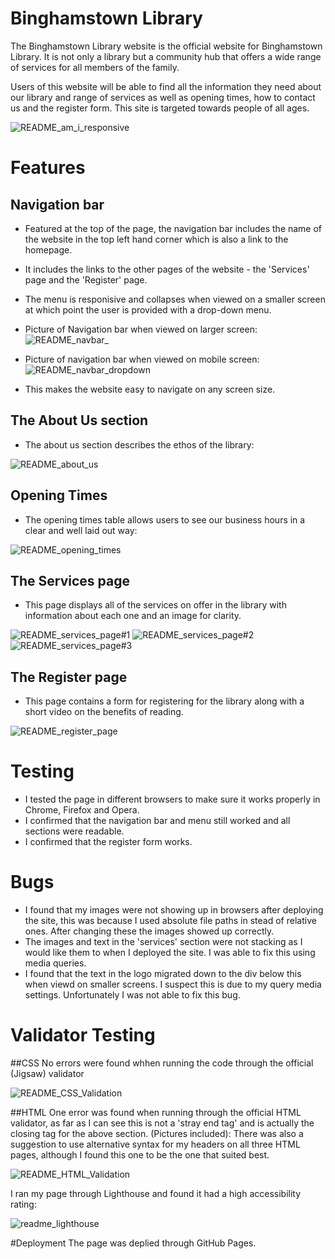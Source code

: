 # Binghamstown Library

The Binghamstown Library website is the official website for Binghamstown Library. It is not only a library but a community hub that offers a wide range of services for all members of the family.

Users of this website will be able to find all the information they need about our library and range of services as well as opening times, how to contact us and the register form. This site is targeted towards people of all ages.


![README_am_i_responsive](https://github.com/EdwardJWalsh/binghamstown-library/assets/155949281/9900ba6c-d089-46bb-b681-2a1f93b48b68)

# Features

## Navigation bar

* Featured at the top of the page, the navigation bar includes the name of the website in the top left hand corner which is also a link to the homepage.
* It includes the links to the other pages of the website - the 'Services' page and the 'Register' page.
* The menu is responisive and collapses when viewed on a smaller screen at which point the user is provided with a drop-down menu.

* Picture of Navigation bar when viewed on larger screen:
![README_navbar_](https://github.com/EdwardJWalsh/binghamstown-library/assets/155949281/55881e32-c2b5-4ec4-8b71-f5a6124d5f3d)

* Picture of navigation bar when viewed on mobile screen:
![README_navbar_dropdown](https://github.com/EdwardJWalsh/binghamstown-library/assets/155949281/a1b7abdc-8501-488a-b47a-80f4597ae888)

* This makes the website easy to navigate on any screen size.

## The About Us section

* The about us section describes the ethos of the library:

![README_about_us](https://github.com/EdwardJWalsh/binghamstown-library/assets/155949281/f12ff1c4-80d2-43e0-98d9-3e3d47c14f9e)

## Opening Times

* The opening times table allows users to see our business hours in a clear and well laid out way:

![README_opening_times](https://github.com/EdwardJWalsh/binghamstown-library/assets/155949281/504a8449-cd1b-4e0c-bfbf-603f7c137e49)

## The Services page

* This page displays all of the services on offer in the library with information about each one and an image for clarity.

![README_services_page#1](https://github.com/EdwardJWalsh/binghamstown-library/assets/155949281/41eb2a77-826c-460c-9c74-2a63caab43c9)
![README_services_page#2](https://github.com/EdwardJWalsh/binghamstown-library/assets/155949281/3cc5e11d-966f-488f-b999-976137505616)
![README_services_page#3](https://github.com/EdwardJWalsh/binghamstown-library/assets/155949281/69482169-8433-4410-887f-64460478e4ec)

## The Register page
* This page contains a form for registering for the library along with a short video on the benefits of reading.

![README_register_page](https://github.com/EdwardJWalsh/binghamstown-library/assets/155949281/0ed68633-b6c6-4690-b298-f0b949a3d19e)


# Testing

* I tested the page in different browsers to make sure it works properly in Chrome, Firefox and Opera.
* I confirmed that the navigation bar and menu still worked and all sections were readable.
* I confirmed that the register form works.

# Bugs

* I found that my images were not showing up in browsers after deploying the site, this was because I used absolute file paths in stead of relative ones. After changing these the images showed up correctly.
* The images and text in the 'services' section were not stacking as I would like them to when I deployed the site. I was able to fix this using media queries.
* I found that the text in the logo migrated down to the div below this when viewd on smaller screens. I suspect this is due to my query media settings. Unfortunately I was not able to fix this bug.

# Validator Testing

##CSS
No errors were found whhen running the code through the official (Jigsaw) validator

![README_CSS_Validation](https://github.com/EdwardJWalsh/binghamstown-library/assets/155949281/232a4bb1-a0f3-4b0a-b870-d73bd6d6f994)

##HTML
One error was found when running through the official HTML validator, as far as I can see this is not a 'stray end tag' and is actually the closing tag for the above section. (Pictures included):
There was also a suggestion to use alternative syntax for my headers on all three HTML pages, although I found this one to be the one that suited best.

![README_HTML_Validation](https://github.com/EdwardJWalsh/binghamstown-library/assets/155949281/984df3dc-fb40-4226-9108-32ed52d4e173)

I ran my page through Lighthouse and found it had a high accessibility rating:

![readme_lighthouse](https://github.com/EdwardJWalsh/binghamstown-library/assets/155949281/ad42a6ae-72dc-4d4a-a901-43f52af0cd86)

#Deployment
The page was deplied through GitHub Pages.




